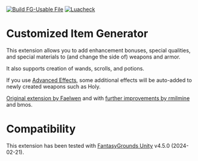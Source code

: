 [![Build FG-Usable File](https://github.com/FG-Unofficial-Developers-Guild/FG-PFRPG-Customized-Item-Generator/actions/workflows/release.yml/badge.svg)](https://github.com/FG-Unofficial-Developers-Guild/FG-PFRPG-Customized-Item-Generator/actions/workflows/release.yml) [![Luacheck](https://github.com/FG-Unofficial-Developers-Guild/FG-PFRPG-Customized-Item-Generator/actions/workflows/luacheck.yml/badge.svg)](https://github.com/FG-Unofficial-Developers-Guild/FG-PFRPG-Customized-Item-Generator/actions/workflows/luacheck.yml)

# Customized Item Generator
This extension allows you to add enhancement bonuses, special qualities, and special materials to (and change the side of) weapons and armor.

It also supports creation of wands, scrolls, and potions.

If you use [Advanced Effects](https://forge.fantasygrounds.com/shop/items/33/view), some additional effects will be auto-added to newly created weapons such as Holy.

[Original extension by Faelwen](https://www.fantasygrounds.com/forums/showthread.php?38761-CustomisedItemGenerator-Extension) and with [further improvements by rmilmine](https://www.fantasygrounds.com/forums/showthread.php?57818-Customized-Item-Generator-for-3-5E-and-Pathfinder) and bmos.

# Compatibility
This extension has been tested with [FantasyGrounds Unity](https://www.fantasygrounds.com/home/FantasyGroundsUnity.php) v4.5.0 (2024-02-21).
